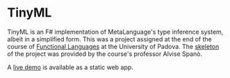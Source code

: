# TinyML
TinyML is an F# implementation of MetaLanguage's type inference system, albeit in a simplified form. This was a project assigned at the end of the course of [Functional Languages](https://en.didattica.unipd.it/off/2022/LM/SC/SC2598/000ZZ/SCP6076299/N0) at the University of Padova. The [skeleton](https://github.com/alvisespano/FunctionalLanguages-UniPD/tree/main/2022-23/TinyML) of the project was provided by the course's professor Alvise Spanò.

A [live demo](https://tiny-ml.pages.dev/) is available as a static web app.